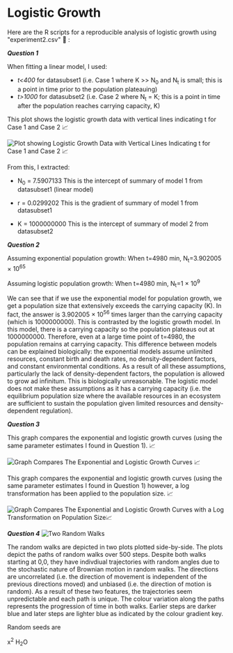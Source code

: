 # Logistic Growth

Here are the R scripts for a reproducible analysis of logistic growth using "experiment2.csv" 🔗 : 

__*Question 1*__

When fitting a linear model, I used:
- *t<400* for datasubset1 (i.e. Case 1 where K >> N<sub>0</sub> and N<sub>t</sub> is small; this is a point in time prior to the population plateauing)
- *t>1000* for datasubset2 (i.e. Case 2 where N<sub>t</sub> = K; this is a point in time after the population reaches carrying capacity, K)

This plot shows the logistic growth data with vertical lines indicating t for Case 1 and Case 2 📈

![Plot showing Logistic Growth Data with Vertical Lines Indicating t for Case 1 and Case 2 📈](https://github.com/sathvikakrishnan/logistic_growth/blob/main/plot.png?raw=true)

From this, I extracted:
- N<sub>0</sub> = 7.5907133 This is the intercept of summary of model 1 from datasubset1 (linear model)
  
- r = 0.0299202 This is the gradient of summary of model 1 from datasubset1 
  
- K = 1000000000 This is the intercept of summary of model 2 from datasubset2

__*Question 2*__

Assuming exponential population growth:
When t=4980 min, N<sub>t</sub>=3.902005 &times; 10<sup>65</sup>

Assuming logistic population growth:
When t=4980 min, N<sub>t</sub>=1 &times; 10<sup>9</sup>

We can see that if we use the exponential model for population growth, we get a population size that extensively exceeds the carrying capacity (K). In fact, the answer is 3.902005 &times; 10<sup>56</sup> times larger than the carrying capacity (which is 1000000000). This is contrasted by the logistic growth model. In this model, there is a carrying capacity so the population plateaus out at 1000000000. Therefore, even at a large time point of t=4980, the population remains at carrying capacity. This difference between models can be explained biologically: the exponential models assume unlimited resources, constant birth and death rates, no density-dependent factors, and constant environmental conditions. As a result of all these assumptions, particularly the lack of density-dependent factors, the population is allowed to grow ad infinitum. This is biologically unreasonable. The logistic model does not make these assumptions as it has a carrying capacity (i.e. the equilibrium population size where the available resources in an ecosystem are sufficient to sustain the population given limited resources and density-dependent regulation).

__*Question 3*__

This graph compares the exponential and logistic growth curves (using the same
parameter estimates I found in Question 1). 📈

![Graph Compares The Exponential and Logistic Growth Curves 📈](https://github.com/sathvikakrishnan/logistic_growth/blob/86136d18e4cf90c377258feac521bdda73d50968/Growth_Curve.png)

This graph compares the exponential and logistic growth curves (using the same
parameter estimates I found in Question 1) however, a log transformation has been applied to the population size. 📈

![Graph Compares The Exponential and Logistic Growth Curves with a Log Transformation on Population Size📈](https://github.com/sathvikakrishnan/logistic_growth/blob/ba91e70165e4ac72daa6edf99ce690b1ce09763e/Growth_Curve_Log.png)

__*Question 4*__
![Two Random Walks](https://github.com/sathvikakrishnan/logistic_growth/blob/ca91c0a223d46725fac2fe7159bf8e7706df4835/Random_Walk_Plot.png)

The random walks are depicted in two plots plotted side-by-side. The plots depict the paths of random walks over 500 steps. Despite both walks starting at 0,0, they have indivdiual trajectories with random angles due to the stochastic nature of Brownian motion in random walks. The directions are uncorrelated (i.e. the direction of movement is  independent of the previous directions moved) and unbiased (i.e. the direction of motion is random). As a result of these two features, the trajectories seem unpredictable and each path is unique. The colour variation along the paths represents the progression of time in both walks. Earlier steps are darker blue and later steps are lighter blue as indicated by the colour gradient key.

Random seeds are

x<sup>2</sup>
H<sub>2</sub>O

